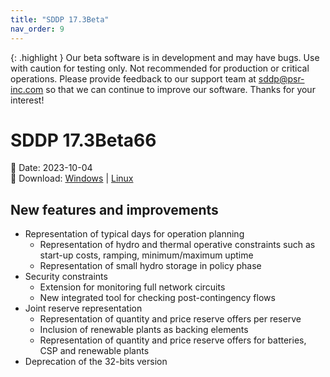 ```yaml
---
title: "SDDP 17.3Beta"
nav_order: 9
---
```


{: .highlight }
Our beta software is in development and may have bugs. Use with caution for testing only. Not recommended for production or critical operations. Please provide feedback to our support team at sddp@psr-inc.com so that we can continue to improve our software. Thanks for your interest!

# SDDP 17.3Beta66

📅 Date: 2023-10-04<br>
🔗 Download:
[Windows](https://www.psr-inc.com/app/link/?t=d&f=sddp-17.3Beta66-setup.zip)
\|
[Linux](https://www.psr-inc.com/app/link/?t=d&f=sddp-17.3Beta66-setup-linux.zip)


## New features and improvements

* Representation of typical days for operation planning
  * Representation of hydro and thermal operative constraints such as start-up costs, ramping, minimum/maximum uptime
  * Representation of small hydro storage in policy phase
* Security constraints
  * Extension for monitoring full network circuits
  * New integrated tool for checking post-contingency flows
* Joint reserve representation
  * Representation of quantity and price reserve offers per reserve
  * Inclusion of renewable plants as backing elements
  * Representation of quantity and price reserve offers for batteries, CSP and renewable plants
* Deprecation of the 32-bits version